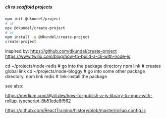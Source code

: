 
##### cli to scaffold projects


```bash
npm init @dkundel/project
# or
npx @dkundel/create-project
# or
npm install -g @dkundel/create-project
create-project
```

inspired by:
https://github.com/dkundel/create-project
https://www.twilio.com/blog/how-to-build-a-cli-with-node-js


cd ~/projects/node-redis    # go into the package directory
npm link                    # creates global link
cd ~/projects/node-bloggy   # go into some other package directory.
npm link redis              # link-install the package

see also:

https://medium.com/@ali.dev/how-to-publish-a-js-library-to-npm-with-rollup-typescript-8b51ede8f562

https://github.com/ReactTraining/history/blob/master/rollup.config.js
